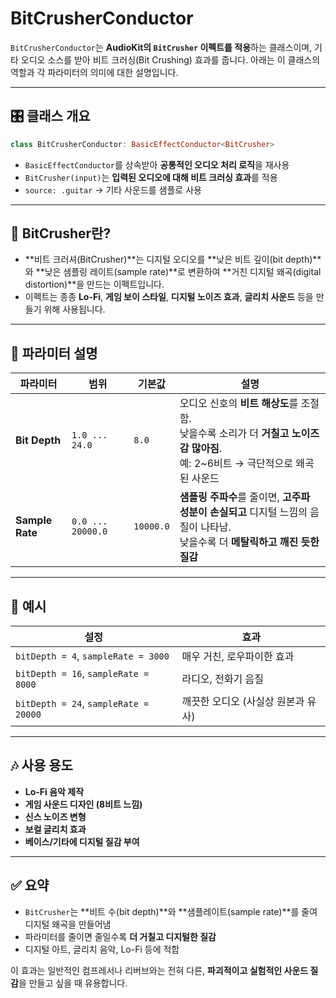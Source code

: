 # BitCrusherConductor

`BitCrusherConductor`는 **AudioKit의 `BitCrusher` 이펙트를 적용**하는 클래스이며, 기타 오디오 소스를 받아 비트 크러싱(Bit Crushing) 효과를 줍니다. 아래는 이 클래스의 역할과 각 파라미터의 의미에 대한 설명입니다.

---

## 🎛️ 클래스 개요

```swift
class BitCrusherConductor: BasicEffectConductor<BitCrusher>
```

* `BasicEffectConductor`를 상속받아 **공통적인 오디오 처리 로직**을 재사용
* `BitCrusher(input)`는 **입력된 오디오에 대해 비트 크러싱 효과**를 적용
* `source: .guitar` → 기타 사운드를 샘플로 사용

---

## 🔧 BitCrusher란?

* \*\*비트 크러셔(BitCrusher)\*\*는 디지털 오디오를 \*\*낮은 비트 깊이(bit depth)\*\*와 \*\*낮은 샘플링 레이트(sample rate)\*\*로 변환하여 \*\*거친 디지털 왜곡(digital distortion)\*\*을 만드는 이펙트입니다.
* 이펙트는 종종 **Lo-Fi**, **게임 보이 스타일**, **디지털 노이즈 효과**, **글리치 사운드** 등을 만들기 위해 사용됩니다.

---

## 🧩 파라미터 설명

| 파라미터            | 범위                | 기본값       | 설명                                                                                    |
| --------------- | ----------------- | --------- | ------------------------------------------------------------------------------------- |
| **Bit Depth**   | `1.0 ... 24.0`    | `8.0`     | 오디오 신호의 **비트 해상도**를 조절함.<br>낮을수록 소리가 더 **거칠고 노이즈감 많아짐**.<br>예: 2\~6비트 → 극단적으로 왜곡된 사운드 |
| **Sample Rate** | `0.0 ... 20000.0` | `10000.0` | **샘플링 주파수**를 줄이면, **고주파 성분이 손실되고** 디지털 느낌의 음질이 나타남.<br>낮을수록 더 **메탈릭하고 깨진 듯한 질감**      |

---

## 🧠 예시

| 설정                                    | 효과                   |
| ------------------------------------- | -------------------- |
| `bitDepth = 4`, `sampleRate = 3000`   | 매우 거친, 로우파이한 효과      |
| `bitDepth = 16`, `sampleRate = 8000`  | 라디오, 전화기 음질          |
| `bitDepth = 24`, `sampleRate = 20000` | 깨끗한 오디오 (사실상 원본과 유사) |

---

## 🎶 사용 용도

* **Lo-Fi 음악 제작**
* **게임 사운드 디자인 (8비트 느낌)**
* **신스 노이즈 변형**
* **보컬 글리치 효과**
* **베이스/기타에 디지털 질감 부여**

---

## ✅ 요약

* `BitCrusher`는 \*\*비트 수(bit depth)\*\*와 \*\*샘플레이트(sample rate)\*\*를 줄여 디지털 왜곡을 만들어냄
* 파라미터를 줄이면 줄일수록 **더 거칠고 디지털한 질감**
* 디지털 아트, 글리치 음악, Lo-Fi 등에 적합

이 효과는 일반적인 컴프레서나 리버브와는 전혀 다른, **파괴적이고 실험적인 사운드 질감**을 만들고 싶을 때 유용합니다.
